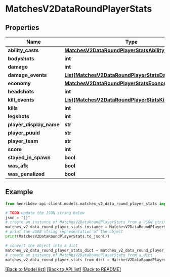 # MatchesV2DataRoundPlayerStats


## Properties

Name | Type | Description | Notes
------------ | ------------- | ------------- | -------------
**ability_casts** | [**MatchesV2DataRoundPlayerStatsAbilityCasts**](MatchesV2DataRoundPlayerStatsAbilityCasts.md) |  | 
**bodyshots** | **int** |  | 
**damage** | **int** |  | 
**damage_events** | [**List[MatchesV2DataRoundPlayerStatsDamageEvents]**](MatchesV2DataRoundPlayerStatsDamageEvents.md) |  | 
**economy** | [**MatchesV2DataRoundPlayerStatsEconomy**](MatchesV2DataRoundPlayerStatsEconomy.md) |  | 
**headshots** | **int** |  | 
**kill_events** | [**List[MatchesV2DataRoundPlayerStatsKillEvents]**](MatchesV2DataRoundPlayerStatsKillEvents.md) |  | 
**kills** | **int** |  | 
**legshots** | **int** |  | 
**player_display_name** | **str** |  | 
**player_puuid** | **str** |  | 
**player_team** | **str** |  | 
**score** | **int** |  | 
**stayed_in_spawn** | **bool** |  | 
**was_afk** | **bool** |  | 
**was_penalized** | **bool** |  | 

## Example

```python
from henrikdev-api-client.models.matches_v2_data_round_player_stats import MatchesV2DataRoundPlayerStats

# TODO update the JSON string below
json = "{}"
# create an instance of MatchesV2DataRoundPlayerStats from a JSON string
matches_v2_data_round_player_stats_instance = MatchesV2DataRoundPlayerStats.from_json(json)
# print the JSON string representation of the object
print(MatchesV2DataRoundPlayerStats.to_json())

# convert the object into a dict
matches_v2_data_round_player_stats_dict = matches_v2_data_round_player_stats_instance.to_dict()
# create an instance of MatchesV2DataRoundPlayerStats from a dict
matches_v2_data_round_player_stats_from_dict = MatchesV2DataRoundPlayerStats.from_dict(matches_v2_data_round_player_stats_dict)
```
[[Back to Model list]](../README.md#documentation-for-models) [[Back to API list]](../README.md#documentation-for-api-endpoints) [[Back to README]](../README.md)


